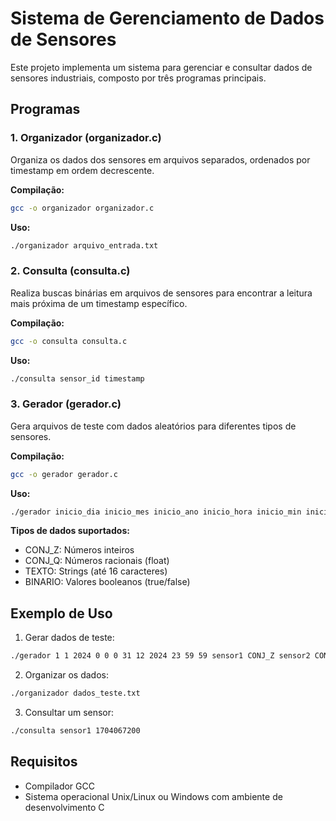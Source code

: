 # Sistema de Gerenciamento de Dados de Sensores

Este projeto implementa um sistema para gerenciar e consultar dados de sensores industriais, composto por três programas principais.

## Programas

### 1. Organizador (organizador.c)

Organiza os dados dos sensores em arquivos separados, ordenados por timestamp em ordem decrescente.

**Compilação:**
```bash
gcc -o organizador organizador.c
```

**Uso:**
```bash
./organizador arquivo_entrada.txt
```

### 2. Consulta (consulta.c)

Realiza buscas binárias em arquivos de sensores para encontrar a leitura mais próxima de um timestamp específico.

**Compilação:**
```bash
gcc -o consulta consulta.c
```

**Uso:**
```bash
./consulta sensor_id timestamp
```

### 3. Gerador (gerador.c)

Gera arquivos de teste com dados aleatórios para diferentes tipos de sensores.

**Compilação:**
```bash
gcc -o gerador gerador.c
```

**Uso:**
```bash
./gerador inicio_dia inicio_mes inicio_ano inicio_hora inicio_min inicio_seg fim_dia fim_mes fim_ano fim_hora fim_min fim_seg sensor1 tipo1 [sensor2 tipo2 ...]
```

**Tipos de dados suportados:**
- CONJ_Z: Números inteiros
- CONJ_Q: Números racionais (float)
- TEXTO: Strings (até 16 caracteres)
- BINARIO: Valores booleanos (true/false)

## Exemplo de Uso

1. Gerar dados de teste:
```bash
./gerador 1 1 2024 0 0 0 31 12 2024 23 59 59 sensor1 CONJ_Z sensor2 CONJ_Q sensor3 TEXTO sensor4 BINARIO
```

2. Organizar os dados:
```bash
./organizador dados_teste.txt
```

3. Consultar um sensor:
```bash
./consulta sensor1 1704067200
```

## Requisitos

- Compilador GCC
- Sistema operacional Unix/Linux ou Windows com ambiente de desenvolvimento C 
